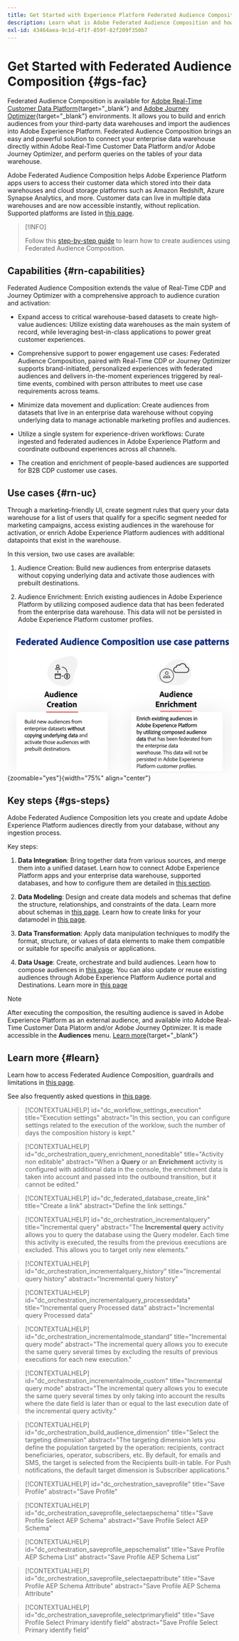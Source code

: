 ```yaml
---
title: Get Started with Experience Platform Federated Audience Composition
description: Learn what is Adobe Federated Audience Composition and how to use it in Adobe Experience Platform
exl-id: 43464aea-9c1d-4f1f-859f-82f209f350b7
---
```

# Get Started with Federated Audience Composition {#gs-fac}

Federated Audience Composition is available for [Adobe Real-Time Customer Data Platform](https://experienceleague.adobe.com/en/docs/experience-platform/segmentation/home){target="_blank"} and [Adobe Journey Optimizer](https://experienceleague.adobe.com/en/docs/journey-optimizer/using/ajo-home){target="_blank"} environments. It allows you to build and enrich audiences from your third-party data warehouses and import the audiences into Adobe Experience Platform. Federated Audience Composition brings an easy and powerful solution to connect your enterprise data warehouse directly within Adobe Real-Time Customer Data Platform and/or Adobe Journey Optimizer, and perform queries on the tables of your data warehouse. 

Adobe Federated Audience Composition helps Adobe Experience Platform apps users to access their customer data which stored into their data warehouses and cloud storage platforms such as Amazon Redshift, Azure Synapse Analytics, and more. Customer data can live in multiple data warehouses and are now accessible instantly, without replication. Supported platforms are listed in [this page](../connections/federated-db.md#supported-db).

>[!INFO]
>
>Follow this [step-by-step guide](https://experienceleague.adobe.com/en/docs/platform-learn/tutorial-comprehensive-technical/datacollection/module13/fac) to learn how to create audiences using Federated Audience Composition.

## Capabilities {#rn-capabilities}

Federated Audience Composition extends the value of Real-Time CDP and Journey Optimizer with a comprehensive approach to audience curation and activation:

* Expand access to critical warehouse-based datasets to create high-value audiences: Utilize existing data warehouses as the main system of record, while leveraging best-in-class applications to power great customer experiences.

* Comprehensive support to power engagement use cases: Federated Audience Composition, paired with Real-Time CDP or Journey Optimizer supports brand-initiated, personalized experiences with federated audiences and delivers in-the-moment experiences triggered by real-time events, combined with person attributes to meet use case requirements across teams.

* Minimize data movement and duplication: Create audiences from datasets that live in an enterprise data warehouse without copying underlying data to manage actionable marketing profiles and audiences.

* Utilize a single system for experience-driven workflows: Curate ingested and federated audiences in Adobe Experience Platform and coordinate outbound experiences across all channels.

* The creation and enrichment of people-based audiences are supported for B2B CDP customer use cases.

## Use cases {#rn-uc}

Through a marketing-friendly UI, create segment rules that query your data warehouse for a list of users that qualify for a specific segment needed for marketing campaigns, access existing audiences in the warehouse for activation, or enrich Adobe Experience Platform audiences with additional datapoints that exist in the warehouse. 

In this version, two use cases are available: 

1. Audience Creation:  Build new audiences from enterprise datasets without copying underlying data and activate those audiences with prebuilt destinations.

1. Audience Enrichment: Enrich existing audiences in Adobe Experience Platform by utilizing composed audience data that has been federated from the enterprise data warehouse. This data will not be persisted in Adobe Experience Platform customer profiles.

![diagram](assets/fac-use-cases.png){zoomable="yes"}{width="75%" align="center"}

## Key steps {#gs-steps}

Adobe Federated Audience Composition lets you create and update Adobe Experience Platform audiences directly from your database, without any ingestion process.

<!--![diagram](assets/steps-diagram.png){zoomable="yes"}{width="85%" align="center"}-->

Key steps:

1. **Data Integration**: Bring together data from various sources, and merge them into a unified dataset. Learn how to connect Adobe Experience Platform apps and your enterprise data warehouse, supported databases, and how to configure them are detailed in [this section](../connections/federated-db.md).

1. **Data Modeling**: Design and create data models and schemas that define the structure, relationships, and constraints of the data. Learn more about schemas in [this page](../customer/schemas.md). Learn how to create links for your datamodel in [this page](../data-management/gs-models.md).

1. **Data Transformation**: Apply data manipulation techniques to modify the format, structure, or values of data elements to make them compatible or suitable for specific analysis or applications.

1. **Data Usage**: Create, orchestrate and build audiences. Learn how to compose audiences in [this page](../compositions/gs-compositions.md). You can also update or reuse existing audiences through Adobe Experience Platform Audience portal and Destinations. Learn more in [this page](../connections/destinations.md)

>[!NOTE]
>
>After executing the composition, the resulting audience is saved in Adobe Experience Platform as an external audience, and available into Adobe Real-Time Customer Data Platorm and/or Adobe Journey Optimizer. It is made accessible in the **Audiences** menu. [Learn more](https://experienceleague.adobe.com/en/docs/experience-platform/segmentation/ui/audience-portal){target="_blank"} 

## Learn more {#learn}

<!-- Workflow + Workflow activities-->


Learn how to access Federated Audience Composition, guardrails and limitations in [this page](access-prerequisites.md).

See also frequently asked questions in [this page](faq.md).


>[!CONTEXTUALHELP]
>id="dc_workflow_settings_execution"
>title="Execution settings"
>abstract="In this section, you can configure settings related to the execution of the worklow, such the number of days the composition history is kept."

>[!CONTEXTUALHELP]
>id="dc_orchestration_query_enrichment_noneditable"
>title="Activity non editable"
>abstract="When a **Query** or an **Enrichment** activity is configured with additional data in the console, the enrichment data is taken into account and passed into the outbound transition, but it cannot be edited."

<!-- Create a link --> 

>[!CONTEXTUALHELP]
>id="dc_federated_database_create_link"
>title="Create a link"
>abstract="Define the link settings."


<!-- incremental query IDs -->

>[!CONTEXTUALHELP]
>id="dc_orchestration_incrementalquery"
>title="Incremental query"
>abstract="The **Incremental query** activity allows you to query the database using the Query modeler. Each time this activity is executed, the results from the previous executions are excluded. This allows you to target only new elements."

>[!CONTEXTUALHELP]
>id="dc_orchestration_incrementalquery_history"
>title="Incremental query history"
>abstract="Incremental query history"

>[!CONTEXTUALHELP]
>id="dc_orchestration_incrementalquery_processeddata"
>title="Incremental query Processed data"
>abstract="Incremental query Processed data"

>[!CONTEXTUALHELP]
>id="dc_orchestration_incrementalmode_standard"
>title="Incremental query mode"
>abstract="The incremental query allows you to execute the same query several times by excluding the results of previous executions for each new execution."

>[!CONTEXTUALHELP]
>id="dc_orchestration_incrementalmode_custom"
>title="Incremental query mode"
>abstract="The incremental query allows you to execute the same query several times by only taking into account the results where the date field is later than or equal to the last execution date of the incremental query activity."

>[!CONTEXTUALHELP]
>id="dc_orchestration_build_audience_dimension"
>title="Select the targeting dimension"
>abstract="The targeting dimension lets you define the population targeted by the operation: recipients, contract beneficiaries, operator, subscribers, etc. By default, for emails and SMS, the target is selected from the Recipients built-in table. For Push notifications, the default target dimension is Subscriber applications."


<!-- save profile IDs-->

>[!CONTEXTUALHELP]
>id="dc_orchestration_saveprofile"
>title="Save Profile"
>abstract="Save Profile"

>[!CONTEXTUALHELP]
>id="dc_orchestration_saveprofile_selectaepschema"
>title="Save Profile Select AEP Schema"
>abstract="Save Profile Select AEP Schema"

>[!CONTEXTUALHELP]
>id="dc_orchestration_saveprofile_aepschemalist"
>title="Save Profile AEP Schema List"
>abstract="Save Profile AEP Schema List"

>[!CONTEXTUALHELP]
>id="dc_orchestration_saveprofile_selectaepattribute"
>title="Save Profile AEP Schema Attribute"
>abstract="Save Profile AEP Schema Attribute"

>[!CONTEXTUALHELP]
>id="dc_orchestration_saveprofile_selectprimaryfield"
>title="Save Profile Select Primary identify field"
>abstract="Save Profile Select Primary identify field"
